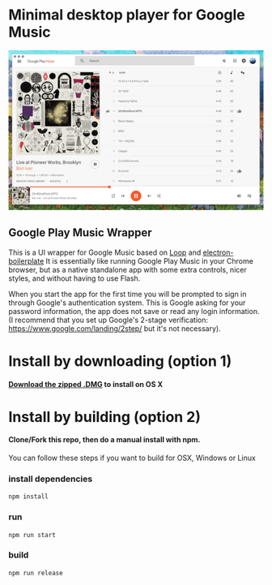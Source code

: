 # Minimal desktop player for Google Music
![Screenshot](screenshot.jpg "Screenshot")

## Google Play Music Wrapper
This is a UI wrapper for Google Music based on [Loop](https://github.com/twostairs/loop) and [electron-boilerplate](https://github.com/szwacz/electron-boilerplate) It is essentially like running Google Play Music in your Chrome browser, but as a native standalone app with some extra controls, nicer styles, and without having to use Flash.

When you start the app for the first time you will be prompted to sign in through Google's authentication system.  This is Google asking for your password information, the app does not save or read any login information.  (I recommend that you set up Google's 2-stage verification: https://www.google.com/landing/2step/ but it's not necessary).

# Install by downloading (option 1)

#### [Download the zipped .DMG](https://github.com/pmsaue0/play/releases) to install on OS X

# Install by building (option 2)

#### Clone/Fork this repo, then do a manual install with npm.
You can follow these steps if you want to build for OSX, Windows or Linux

### install dependencies
```
npm install
```
### run
```
npm run start
```
### build
```
npm run release
```
